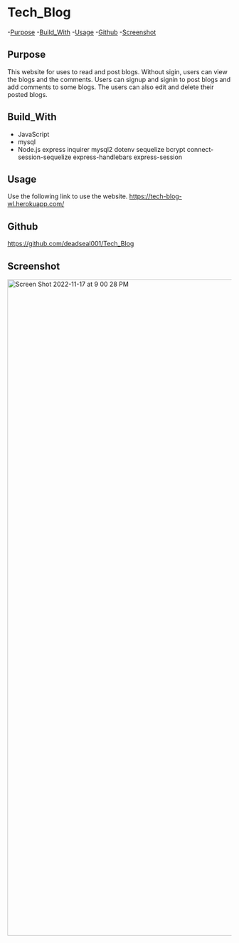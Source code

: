 # Tech_Blog

-[Purpose](#Purpose) -[Build_With](#Build_With) -[Usage](#Usage) -[Github](#Github) -[Screenshot](#Screenshot)

## Purpose

This website for uses to read and post blogs. Without sigin, users can view the blogs and the comments. Users can signup and signin to post blogs and add comments to some blogs. The users can also edit and delete their posted blogs.

## Build_With

- JavaScript
- mysql
- Node.js
  express
  inquirer
  mysql2
  dotenv
  sequelize
  bcrypt
  connect-session-sequelize
  express-handlebars
  express-session

## Usage

Use the following link to use the website.
https://tech-blog-wl.herokuapp.com/

## Github

https://github.com/deadseal001/Tech_Blog

## Screenshot
<img width="1472" alt="Screen Shot 2022-11-17 at 9 00 28 PM" src="https://user-images.githubusercontent.com/110753777/202607080-97362fb0-4b1c-48ec-8d6b-ba24af6953e7.png">
